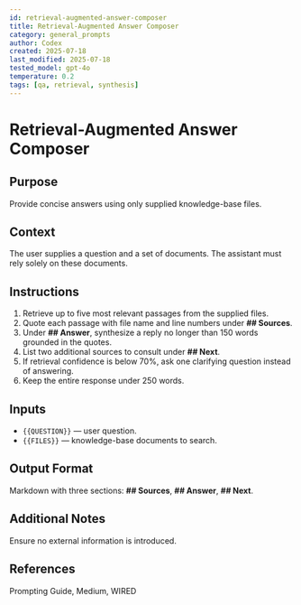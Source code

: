 ```yaml
---
id: retrieval-augmented-answer-composer
title: Retrieval-Augmented Answer Composer
category: general_prompts
author: Codex
created: 2025-07-18
last_modified: 2025-07-18
tested_model: gpt-4o
temperature: 0.2
tags: [qa, retrieval, synthesis]
---
```


# Retrieval-Augmented Answer Composer

## Purpose

Provide concise answers using only supplied knowledge-base files.

## Context

The user supplies a question and a set of documents. The assistant must rely solely on these documents.

## Instructions

1. Retrieve up to five most relevant passages from the supplied files.
1. Quote each passage with file name and line numbers under **## Sources**.
1. Under **## Answer**, synthesize a reply no longer than 150 words grounded in the quotes.
1. List two additional sources to consult under **## Next**.
1. If retrieval confidence is below 70%, ask one clarifying question instead of answering.
1. Keep the entire response under 250 words.

## Inputs

- `{{QUESTION}}` — user question.
- `{{FILES}}` — knowledge-base documents to search.

## Output Format

Markdown with three sections: **## Sources**, **## Answer**, **## Next**.

## Additional Notes

Ensure no external information is introduced.

## References

Prompting Guide, Medium, WIRED

